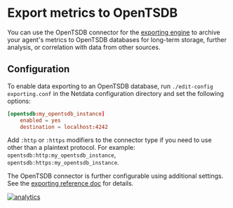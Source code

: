 <!--
title: "Export metrics to OpenTSDB with HTTP"
description: "Archive your Agent's metrics to an OpenTSDB database for long-term storage and further analysis."
custom_edit_url: https://github.com/netdata/netdata/edit/master/exporting/opentsdb/README.md
sidebar_label: OpenTSDB
-->

# Export metrics to OpenTSDB

You can use the OpenTSDB connector for the [exporting engine](/exporting/README.md) to archive your agent's metrics to OpenTSDB
databases for long-term storage, further analysis, or correlation with data from other sources.

## Configuration

To enable data exporting to an OpenTSDB database, run `./edit-config exporting.conf` in the Netdata configuration
directory and set the following options:

```conf
[opentsdb:my_opentsdb_instance]
    enabled = yes
    destination = localhost:4242
```

Add `:http` or `:https` modifiers to the connector type if you need to use other than a plaintext protocol. For example: `opentsdb:http:my_opentsdb_instance`,
`opentsdb:https:my_opentsdb_instance`.

The OpenTSDB connector is further configurable using additional settings. See the [exporting reference
doc](/exporting/README.md#options) for details.

[![analytics](https://www.google-analytics.com/collect?v=1&aip=1&t=pageview&_s=1&ds=github&dr=https%3A%2F%2Fgithub.com%2Fnetdata%2Fnetdata&dl=https%3A%2F%2Fmy-netdata.io%2Fgithub%2Fexporting%2Fopentsdb%2FREADME&_u=MAC~&cid=5792dfd7-8dc4-476b-af31-da2fdb9f93d2&tid=UA-64295674-3)](<>)
